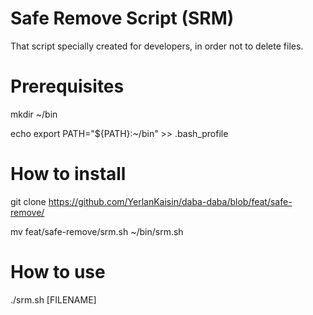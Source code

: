 # Safe Remove Script (SRM)
That script specially created for developers, in order not to delete files.

# Prerequisites

mkdir ~/bin

echo export PATH="${PATH}:~/bin" >> .bash_profile

# How to install

git clone https://github.com/YerlanKaisin/daba-daba/blob/feat/safe-remove/

mv feat/safe-remove/srm.sh ~/bin/srm.sh

# How to use

./srm.sh [FILENAME]
